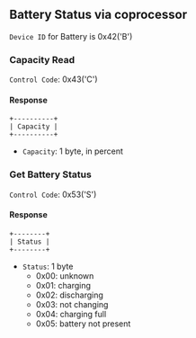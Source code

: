 Battery Status via coprocessor
------------------------------

`Device ID` for Battery is 0x42('B')

### Capacity Read

`Control Code`: 0x43('C')

#### Response

```
+----------+
| Capacity |
+----------+
```

* `Capacity`: 1 byte, in percent

### Get Battery Status

`Control Code`: 0x53('S')

#### Response

```
+--------+
| Status |
+--------+
```

* `Status`: 1 byte
    - 0x00: unknown
    - 0x01: charging
    - 0x02: discharging
    - 0x03: not changing
    - 0x04: charging full
    - 0x05: battery not present

